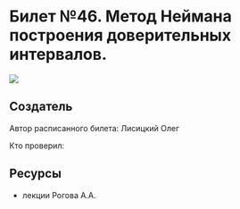 # Билет №46. Метод Неймана построения доверительных интервалов.
![](./graph1.png)
## Создатель

Автор расписанного билета: Лисицкий Олег

Кто проверил:


## Ресурсы
- лекции Рогова А.А.
